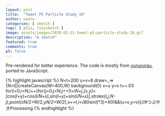 ```yaml
---
layout: post
title:  "Tweet P5 Particle Study 10"
author: naoto
categories: [ sketch ]
tags: [ p5js, tinysketch ]
image: assets/images/2020-02-21-tweet-p5-particle-study-10.gif
description: "A sketch"
featured: true
comments: true
p5: false
---
```


Pre-rendered for better experience. The code is mostly from [yuruyurau](https://twitter.com/yuruyurau), ported to JavaScript.

{% highlight javascript %}
N=t=200
u=v=8
draw=_=>{N<t||createCanvas(W=400,W)
background(0)
x=u
y=v
t+=.03
for(i=0;i<N;i++)for(j=0;j<N;j++)I=i*N+j,[x,y]=[cos(I+y)+cos(i/N+x),sin(I+y)+sin(i/N+x)],stroke(i,j,N-j),point(x*N/2+W/2,y*N/2+W/2),x+=t,i<(80*sin(t*3)+40)&&(u=x,y=v)}//#つぶやきProcessing
{% endhighlight %}
